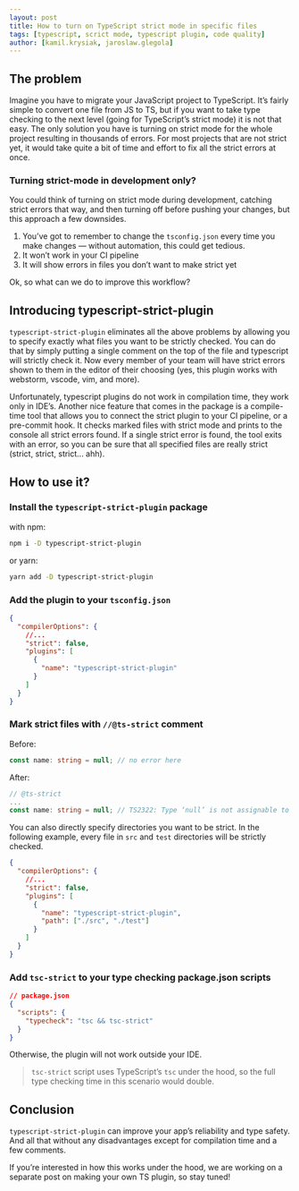 ```yaml
---
layout: post
title: How to turn on TypeScript strict mode in specific files
tags: [typescript, scrict mode, typescript plugin, code quality]
author: [kamil.krysiak, jaroslaw.glegola]
---
```


## The problem

Imagine you have to migrate your JavaScript project to TypeScript. It’s fairly simple to convert one file from JS to TS, but if you want to take type checking to the next level (going for TypeScript’s strict mode) it is not that easy. The only solution you have is turning on strict mode for the whole project resulting in thousands of errors. For most projects that are not strict yet, it would take quite a bit of time and effort to fix all the strict errors at once.

### Turning strict-mode in development only?

You could think of turning on strict mode during development, catching strict errors that way, and then turning off before pushing your changes, but this approach a few downsides.

1. You’ve got to remember to change the `tsconfig.json` every time you make changes — without automation, this could get tedious.
2. It won’t work in your CI pipeline
3. It will show errors in files you don’t want to make strict yet

Ok, so what can we do to improve this workflow?

## Introducing typescript-strict-plugin

`typescript-strict-plugin` eliminates all the above problems by allowing you to specify exactly what files you want to be strictly checked. You can do that by simply putting a single comment on the top of the file and typescript will strictly check it. Now every member of your team will have strict errors shown to them in the editor of their choosing (yes, this plugin works with webstorm, vscode, vim, and more).

Unfortunately, typescript plugins do not work in compilation time, they work only in IDE’s. Another nice feature that comes in the package is a compile-time tool that allows you to connect the strict plugin to your CI pipeline, or a pre-commit hook. It checks marked files with strict mode and prints to the console all strict errors found. If a single strict error is found, the tool exits with an error, so you can be sure that all specified files are really strict (strict, strict, strict... ahh).

## How to use it?

### Install the `typescript-strict-plugin` package

with npm:

```bash
npm i -D typescript-strict-plugin
```

or yarn:

```bash
yarn add -D typescript-strict-plugin
```

### Add the plugin to your `tsconfig.json`

```json
{
  "compilerOptions": {
    //...
    "strict": false,
    "plugins": [
      {
        "name": "typescript-strict-plugin"
      }
    ]
  }
}
```

### Mark strict files with `//@ts-strict` comment

Before:

```typescript
const name: string = null; // no error here
```

After:

```typescript
// @ts-strict
...
const name: string = null; // TS2322: Type ‘null’ is not assignable to type ‘string’.
```

You can also directly specify directories you want to be strict. In the following example, every file in `src` and `test` directories will be strictly checked.

```json
{
  "compilerOptions": {
    //...
    "strict": false,
    "plugins": [
      {
        "name": "typescript-strict-plugin",
        "path": ["./src", "./test"]
      }
    ]
  }
}
```

### Add `tsc-strict` to your type checking package.json scripts

```json
// package.json
{
  "scripts": {
    "typecheck": "tsc && tsc-strict"
  }
}
```

Otherwise, the plugin will not work outside your IDE.

> `tsc-strict` script uses TypeScript’s `tsc` under the hood, so the full type checking time in this scenario would double.

## Conclusion

`typescript-strict-plugin` can improve your app’s reliability and type safety. And all that without any disadvantages except for compilation time and a few comments.

If you’re interested in how this works under the hood, we are working on a separate post on making your own TS plugin, so stay tuned!
